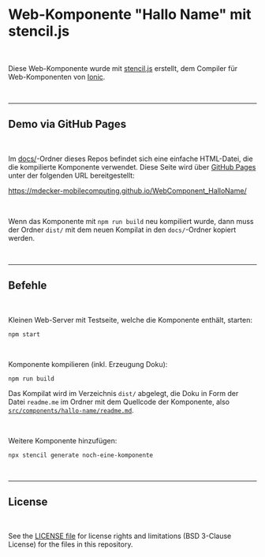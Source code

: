 # Web-Komponente "Hallo Name" mit stencil.js #

<br>

Diese Web-Komponente wurde mit [stencil.js](https://stenciljs.com/) erstellt,
dem Compiler für Web-Komponenten von [Ionic](ionicframework.com/).

<br>

----

## Demo via GitHub Pages ##

<br>

Im [docs/](docs)-Ordner dieses Repos befindet sich eine einfache HTML-Datei, die die kompilierte Komponente
verwendet. Diese Seite wird über [GitHub Pages](https://pages.github.com/) unter der folgenden URL bereitgestellt:

https://mdecker-mobilecomputing.github.io/WebComponent_HalloName/

<br>

Wenn das Komponente mit `npm run build` neu kompiliert wurde, dann muss der Ordner `dist/` mit dem neuen
Kompilat in den `docs/`-Ordner kopiert werden.

<br>

----

## Befehle ##

<br>

Kleinen Web-Server mit Testseite, welche die Komponente enthält, starten:
```
npm start
```

<br>

Komponente kompilieren (inkl. Erzeugung Doku):
```
npm run build
```
Das Kompilat wird im Verzeichnis `dist/` abgelegt, die Doku in Form der Datei `readme.me`
im Ordner mit dem Quellcode der Komponente, also
[`src/components/hallo-name/readme.md`](src/components/hallo-name/readme.md).

<br>

Weitere Komponente hinzufügen:
```
npx stencil generate noch-eine-komponente
```

<br>

----

## License ##

<br>

See the [LICENSE file](LICENSE.md) for license rights and limitations (BSD 3-Clause License) for the files in this repository.

<br>

